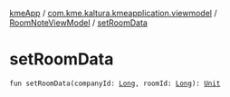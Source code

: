 [kmeApp](../../index.md) / [com.kme.kaltura.kmeapplication.viewmodel](../index.md) / [RoomNoteViewModel](index.md) / [setRoomData](./set-room-data.md)

# setRoomData

`fun setRoomData(companyId: `[`Long`](https://kotlinlang.org/api/latest/jvm/stdlib/kotlin/-long/index.html)`, roomId: `[`Long`](https://kotlinlang.org/api/latest/jvm/stdlib/kotlin/-long/index.html)`): `[`Unit`](https://kotlinlang.org/api/latest/jvm/stdlib/kotlin/-unit/index.html)